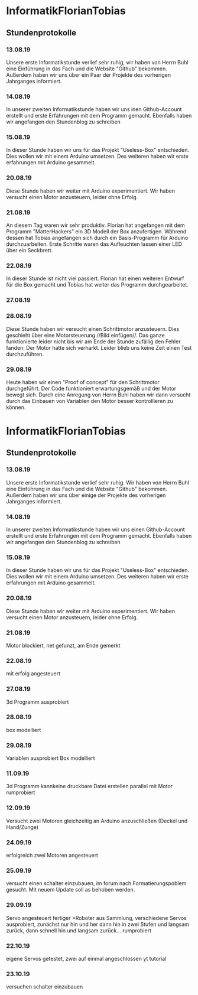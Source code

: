 # InformatikFlorianTobias

## Stundenprotokolle

### 13.08.19
Unsere erste Informatikstunde verlief sehr ruhig, wir haben von Herrn Buhl eine Einführung in das Fach und die Website "Github" bekommen. Außerdem haben wir uns über ein Paar der Projekte des vorherigen Jahrganges informiert.

### 14.08.19
In unserer zweiten Informatikstunde haben wir uns inen Github-Account erstellt und erste Erfahrungen mit dem Programm gemacht. Ebenfalls haben wir angefangen den Stundenblog zu schreiben

### 15.08.19
In dieser Stunde haben wir uns für das Projekt "Useless-Box" entschieden. Dies wollen wir mit einem Arduino umsetzen. Des weiteren haben wir erste erfahrungen mit Arduino gesammelt.

### 20.08.19
Diese Stunde haben wir weiter mit Arduino experimentiert. Wir haben versucht einen Motor anzusteuern, leider ohne Erfolg.

### 21.08.19
An diesem Tag waren wir sehr produktiv. Florian hat angefangen mit dem Programm "MatterHackers" ein 3D Modell der Box anzufertigen. Während dessen hat Tobias angefangen sich durch ein Basis-Programm für Arduino durchzuarbeiten. Erste Schritte waren das Aufleuchten lassen einer LED über ein Seckbrett.

### 22.08.19
In dieser Stunde ist nicht viel passiert. Florian hat einen weiteren Entwurf für die Box gemacht und Tobias hat weiter das Programm durchgearbeitet.

### 27.08.19


### 28.08.19
Diese Stunde haben wir versucht einen Schrittmotor anzusteuern. Dies geschieht über eine Motorsteuerung //Bild einfügen//. Das ganze funktionierte leider nicht bis wir am Ende der Stunde zufällig den Fehler fanden: Der Motor hatte sich verharkt. Leider blieb uns keine Zeit einen Test durchzuführen.

### 29.08.19
Heute haben wir einen "Proof of concept" für den Schrittmotor durchgeführt. Der Code funktioniert erwartungsgemäß und der Motor bewegt sich. Durch eine Anregung von Herrn Buhl haben wir dann versucht durch das Einbauen von Variablen den Motor besser kontrollieren zu können.






# InformatikFlorianTobias

## Stundenprotokolle

### 13.08.19
Unsere erste Informatikstunde verlief sehr ruhig. Wir haben von Herrn Buhl eine Einführung in das Fach und die Website "Github" bekommen. Außerdem haben wir uns über einige der Projekte des vorherigen Jahrganges informiert.

### 14.08.19
In unserer zweiten Informatikstunde haben wir uns einen Github-Account erstellt und erste Erfahrungen mit dem Programm gemacht. Ebenfalls haben wir angefangen den Stundenblog zu schreiben

### 15.08.19
In dieser Stunde haben wir uns für das Projekt "Useless-Box" entschieden. Dies wollen wir mit einem Arduino umsetzen. Des weiteren haben wir erste erfahrungen mit Arduino gesammelt.

### 20.08.19
Diese Stunde haben wir weiter mit Arduino experimentiert. Wir haben versucht einen Motor anzusteuern, leider ohne Erfolg.

### 21.08.19
Motor blockiert, net gefunzt, am Ende gemerkt

### 22.08.19
mit erfolg angesteuert

### 27.08.19
3d Programm ausprobiert

### 28.08.19
box modelliert

### 29.08.19
Variablen ausprobiert
Box modelliert

### 11.09.19
3d Programm kannkeine druckbare Datei erstellen
parallel mit Motor rumprobiert

### 12.09.19
Versucht zwei Motoren gleichzeitig an Arduino anzuschließen
(Deckel und Hand/Zunge)

### 24.09.19
erfolgreich zwei Motoren angesteuert

### 25.09.19 
versucht einen schalter einzubauen, im forum nach Formatierungspoblem gesucht. Mit neuem Update soll as behoben werden.
  
### 29.09.19
Servo angesteuert
fertiger >Roboter aus Sammlung, verschiedene Servos ausprobiert, zunächst nur hin und her
dann hin in zwei Stufen und langsam zurück, dann schnell hin und langsam zurück... rumprobiert

### 22.10.19
eigene Servos getestet, zwei auf einmal angeschlossen yt tutorial

### 23.10.19
versuchen schalter einzubauen

